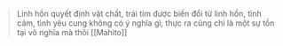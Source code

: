 
> Linh hồn quyết định vật chất, trái tim được biến đổi từ linh hồn, tình cảm, tình yêu cung không có ý nghĩa gì, thực ra cũng chỉ là một sự tồn tại vô nghĩa mà thôi
> [[Mahito]]